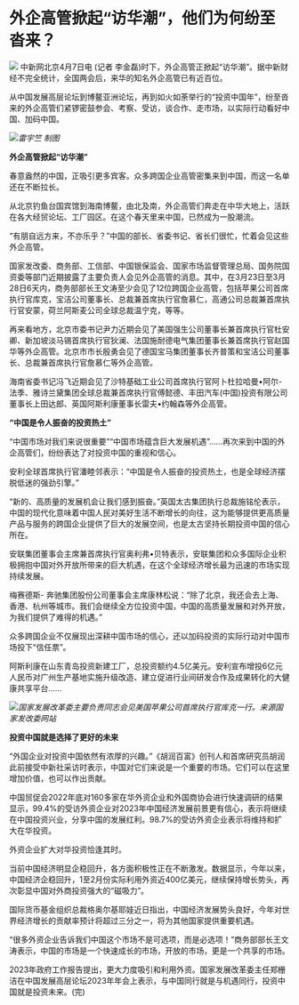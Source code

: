 # 外企高管掀起“访华潮”，他们为何纷至沓来？

![](https://inews.gtimg.com/om_bt/OPAPK0YRvuhjaPrLH1-8O4iQ4oGNKf4MYNDasyzzSBDEUAA/1000)
中新网北京4月7日电 (记者 李金磊)时下，外企高管正掀起“访华潮”。据中新财经不完全统计，全国两会后，来华的知名外企高管已有近百位。

从中国发展高层论坛到博鳌亚洲论坛，再到如火如荼举行的“投资中国年”，纷至沓来的外企高管们紧锣密鼓参会、考察、受访，谈合作、走市场，以实际行动看好中国、加码中国。

![](https://inews.gtimg.com/om_bt/OxrAyadL423mmqdMPL_6GY28uB_X7iLNv4wX5tIiRbjHoAA/0)_雷宇竺
制图_

**外企高管掀起“访华潮”**

春意盎然的中国，正吸引更多宾客。众多跨国企业高管密集来到中国，而这一名单还在不断拉长。

从北京钓鱼台国宾馆到海南博鳌，由北及南，外企高管们奔走在中华大地上，活跃在各大经贸论坛、工厂园区。在这个春天里来中国，已然成为一股潮流。

“有朋自远方来，不亦乐乎？”中国的部长、省委书记、省长们很忙，忙着会见这些外企高管。

国家发改委、商务部、工信部、中国银保监会、国家市场监督管理总局、国务院国资委等部门近期披露了主要负责人会见外企高管的消息。其中，在3月23日至3月28日6天内，商务部部长王文涛至少会见了12位跨国企业高管，包括苹果公司首席执行官库克，宝洁公司董事长、总裁兼首席执行官詹慕仁，高通公司总裁兼首席执行官安蒙，荷兰阿斯麦公司全球总裁温宁克，等等。

再来看地方，北京市委书记尹力近期会见了美国强生公司董事长兼首席执行官杜安卿、新加坡淡马锡首席执行官狄澜、法国施耐德电气集团董事长兼首席执行官赵国华等外企高管。北京市市长殷勇会见了德国宝马集团董事长齐普策和宝洁公司董事长、总裁兼首席执行官詹慕仁等外企高管。

海南省委书记冯飞近期会见了沙特基础工业公司首席执行官阿卜杜拉哈曼•阿尔-
法季、雅诗兰黛集团全球总裁兼首席执行官傅懿德、丰田汽车(中国)投资有限公司董事长上田达郎、英国阿斯利康董事长雷夫•约翰森等外企高管。

**“中国是令人振奋的投资热土”**

“中国市场对我们来说很重要”“中国市场蕴含巨大发展机遇”……再次来到中国的外企高管们，纷纷表达了对投资中国的重视和信心。

安利全球首席执行官潘睦邻表示：“中国是令人振奋的投资热土，也是全球经济摆脱低迷的强劲引擎。”

“新的、高质量的发展机会让我们感到振奋。”英国太古集团执行总裁施铭伦表示，中国的现代化意味着中国人民对美好生活不断增长的向往，这为能够提供更高质量产品与服务的跨国企业提供了巨大的发展空间，也是太古坚持长期投资中国的信心所在。

安联集团董事会主席兼首席执行官奥利弗•贝特表示，安联集团和众多国际企业积极拥抱中国对外开放所带来的巨大机遇，在这个全球经济增长最为迅速的市场实现持续发展。

梅赛德斯-
奔驰集团股份公司董事会主席康林松说：“除了北京，我还会去上海、香港、杭州等城市。我们会继续全方位投资中国，中国的高质量发展和对外开放，为我们提供了难得的机遇。”

众多跨国企业不仅展现出深耕中国市场的信心，还以加码投资的实际行动对中国市场投下“信任票”。

阿斯利康在山东青岛投资新建工厂，总投资额约4.5亿美元。安利宣布增投6亿元人民币对广州生产基地实施升级改造、建立促进行业间研发合作及成果转化的大健康共享平台……

![](https://inews.gtimg.com/om_bt/OqlD-W9ZBLZDNtqDjOB74FhqbOR1Tv0sllJPYCjD7QuKEAA/1000)_国家发展改革委主要负责同志会见美国苹果公司首席执行官库克一行。来源国家发改委网站_

**投资中国就是选择了更好的未来**

“外国企业对投资中国依然有浓厚的兴趣。”《胡润百富》创刊人和首席研究员胡润此前接受中新社采访时表示，中国对它们来说是一个重要的市场。它们可以在这里增加价值，也可以作出贡献。

中国贸促会2022年底对160多家在华外资企业和外国商协会进行快速调研的结果显示，99.4%的受访外资企业对2023年中国经济发展前景更有信心，表示将继续在中国投资兴业，分享中国的发展红利。98.7%的受访外资企业表示将维持和扩大在华投资。

外资企业扩大对华投资恰逢其时。

当前中国经济明显企稳回升，各方面积极性正在不断激发。数据显示，今年以来，中国经济企稳回升，1至2月份实际利用外资近400亿美元，继续保持增长势头，再次彰显中国对外商投资强大的“磁吸力”。

国际货币基金组织总裁格奥尔基耶娃近日指出，中国经济发展势头良好，今年对世界经济增长的贡献率预计将超过三分之一，将为其他国家提供重要机遇。

“很多外资企业告诉我们中国这个市场不是可选项，而是必选项！”商务部部长王文涛表示，中国的市场是一个快速成长的市场，开放的市场，更是一个共享的市场。

2023年政府工作报告提出，更大力度吸引和利用外资。国家发展改革委主任郑栅洁在中国发展高层论坛2023年年会上表示，与中国同行就是与机遇同行，投资中国就是投资未来。(完)

